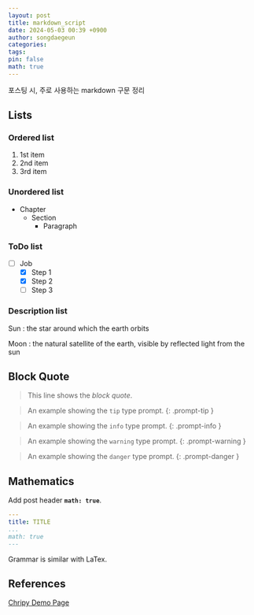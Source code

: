 ```yaml
---
layout: post
title: markdown_script
date: 2024-05-03 00:39 +0900
author: songdaegeun
categories:
tags:
pin: false
math: true
---
```


포스팅 시, 주로 사용하는 markdown 구문 정리 

## Lists

### Ordered list

1. 1st item
2. 2nd item
3. 3rd item

### Unordered list

- Chapter
  + Section
    * Paragraph

### ToDo list

- [ ] Job
  + [x] Step 1
  + [x] Step 2
  + [ ] Step 3

### Description list

Sun
: the star around which the earth orbits

Moon
: the natural satellite of the earth, visible by reflected light from the sun

## Block Quote

> This line shows the _block quote_.

> An example showing the `tip` type prompt.
{: .prompt-tip }

> An example showing the `info` type prompt.
{: .prompt-info }

> An example showing the `warning` type prompt.
{: .prompt-warning }

> An example showing the `danger` type prompt.
{: .prompt-danger }


## Mathematics

Add post header **`math: true`**.

```yaml
---
title: TITLE
...
math: true
---
```
Grammar is similar with LaTex. 

## References

[Chripy Demo Page](https://chirpy.cotes.page/)